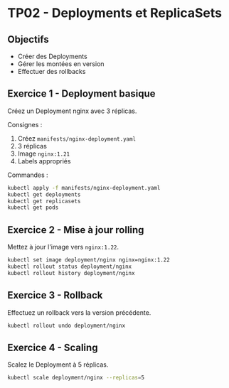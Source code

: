 # TP02 - Deployments et ReplicaSets

## Objectifs
- Créer des Deployments
- Gérer les montées en version
- Effectuer des rollbacks

## Exercice 1 - Deployment basique
Créez un Deployment nginx avec 3 réplicas.

Consignes :
1. Créez `manifests/nginx-deployment.yaml`
2. 3 réplicas
3. Image `nginx:1.21`
4. Labels appropriés

Commandes :
```bash
kubectl apply -f manifests/nginx-deployment.yaml
kubectl get deployments
kubectl get replicasets
kubectl get pods
```

## Exercice 2 - Mise à jour rolling
Mettez à jour l'image vers `nginx:1.22`.

```bash
kubectl set image deployment/nginx nginx=nginx:1.22
kubectl rollout status deployment/nginx
kubectl rollout history deployment/nginx
```

## Exercice 3 - Rollback
Effectuez un rollback vers la version précédente.

```bash
kubectl rollout undo deployment/nginx
```

## Exercice 4 - Scaling
Scalez le Deployment à 5 réplicas.

```bash
kubectl scale deployment/nginx --replicas=5
```
